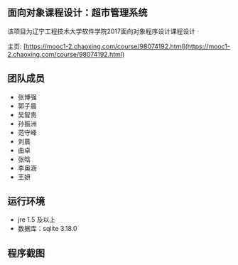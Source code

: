 ## 面向对象课程设计：超市管理系统

该项目为辽宁工程技术大学软件学院2017面向对象程序设计课程设计

主页: [https://mooc1-2.chaoxing.com/course/98074192.html](https://mooc1-2.chaoxing.com/course/98074192.html)

## 团队成员

- 张博强
- 郭子晨
- 吴智贵
- 孙振洲
- 范守峰
- 刘晨
- 曲卓
- 张晗
- 李奥涵
- 王妍





## 运行环境

- jre 1.5 及以上
- 数据库：sqlite 3.18.0

## 程序截图

